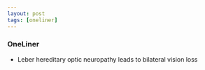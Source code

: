 ```yaml
---
layout: post
tags: [oneliner]
---
```



### OneLiner

- Leber hereditary optic neuropathy leads to bilateral vision loss
